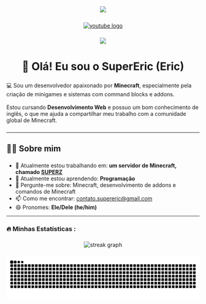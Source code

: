 <div align="center">
  <img height="150" src="https://avatars.githubusercontent.com/u/75173041?v=4"  />
</div>

###

<div align="center">
  <a href="https://www.youtube.com/@super_eric" target="_blank">
    <img src="https://img.shields.io/static/v1?message=Youtube&logo=youtube&label=&color=FF0000&logoColor=white&labelColor=&style=for-the-badge" height="25" alt="youtube logo"  />
  </a>
</div>

###

<div align="center">
  <img src="https://visitor-badge.laobi.icu/badge?page_id=SuperEric1.SuperEric1&left_text=Visitantes"  />
</div>

###

<h1 align="center">👋 Olá! Eu sou o SuperEric (Eric)</h1>

###

<p align="left">💻 Sou um desenvolvedor apaixonado por <strong>Minecraft</strong>, especialmente pela criação de minigames e sistemas com command blocks e addons.<br><br>Estou cursando <strong>Desenvolvimento Web</strong> e possuo um bom conhecimento de inglês, o que me ajuda a compartilhar meu trabalho com a comunidade global de Minecraft.</p>

###

<hr>

<h2 align="left">👩‍💻  Sobre mim</h2>

###

<ul>
  <li>🔭 Atualmente estou trabalhando em: <strong>um servidor de Minecraft, chamado <a href="https://site.superz.pro" target="_blank">SUPERZ</a></strong></li>
  <li>🌱 Atualmente estou aprendendo: <strong>Programação</strong></li>
  <li>💬 Pergunte-me sobre: Minecraft, desenvolvimento de addons e comandos de Minecraft</li>
  <li>📫 Como me encontrar: <a href="mailto:contato.supereric@gmail.com">contato.supereric@gmail.com</a></li>
  <li>😄 Pronomes: <strong>Ele/Dele (he/him)</strong></li>
</ul>

<hr>

###

<h3 align="left">🔥   Minhas Estatísticas :</h3>

###

<div align="center">
  <img src="https://streak-stats.demolab.com?user=SuperEric1&locale=en&mode=daily&theme=dark&hide_border=false&border_radius=5&order=3" height="220" alt="streak graph"  />
</div>

###

<img src="https://raw.githubusercontent.com/SuperEric1/SuperEric1/output/snake.svg" alt="Snake animation" />

###
